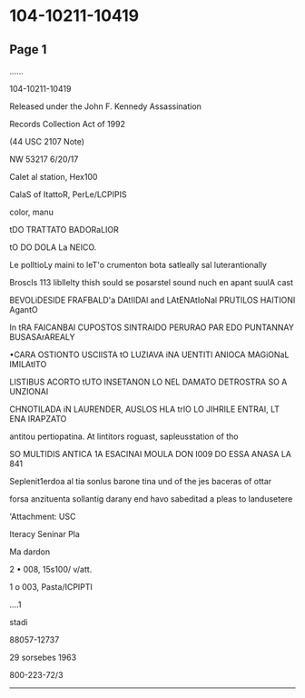 # 104-10211-10419

## Page 1

......

104-10211-10419

Released under the John F. Kennedy Assassination

Records Collection Act of 1992

(44 USC 2107 Note)

NW 53217 6/20/17

Calet al station, Hex100

CalaS of ItattoR, PerLe/LCPIPIS

color, manu

tDO TRATTATO BADORaLIOR

tO DO DOLA La NEICO.

Le polItioLy maini to leT'o crumenton bota satleally sal luterantionally

BroscIs 113 libllelty thish sould se posarstel sound nuch en apant suulA cast

BEVOLiDESIDE FRAFBALD'a DAtIIDAl and LAtENAtIoNal PRUTILOS HAITIONI AgantO

In tRA FAICANBAI CUPOSTOS SINTRAIDO PERURAO PAR EDO PUNTANNAY BUSASArAREALY

•CARA OSTIONTO USCIISTA tO LUZIAVA iNA UENTITl ANIOCA MAGiONaL IMILAtITO

LISTIBUS ACORTO tUTO INSETANON LO NEL DAMATO DETROSTRA SO A UNZIONAI

CHNOTILADA iN LAURENDER, AUSLOS HLA trIO LO JIHRILE ENTRAI, LT ENA IRAPZATO

antitou pertiopatina. At lintitors roguast, sapleusstation of tho

SO MULTIDIS ANTICA 1A ESACINAI MOULA DON I009 DO ESSA ANASA LA 841

Seplenit1erdoa al tia sonlus barone tina und of the jes baceras of ottar

forsa anzituenta sollantig darany end havo sabeditad a pleas to landusetere

'Attachment: USC

Iteracy Seninar Pla

Ma dardon

2 • 008, 15s100/ v/att.

1 o 003, Pasta/ICPIPTI

....1

stadi

88057-12737

29 sorsebes 1963

800-223-72/3

---

